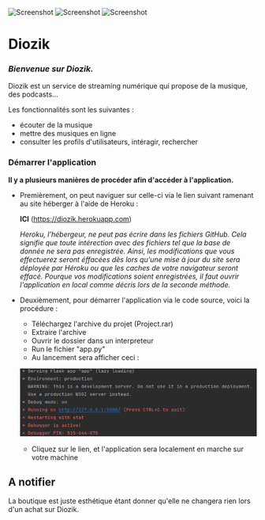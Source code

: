 ![Screenshot](image-readme/yellow_icon.ico) ![Screenshot](image-readme/white_icon.ico) ![Screenshot](image-readme/blue_icon.ico)
# Diozik

### _Bienvenue sur Diozik._
Diozik est un service de streaming numérique qui propose de la musique, des podcasts...

Les fonctionnalités sont les suivantes :
- écouter de la musique
- mettre des musiques en ligne
- consulter les profils d'utilisateurs, intéragir, rechercher

### Démarrer l'application

**Il y a plusieurs manières de procéder afin d'accéder à l'application.**

- Premièrement, on peut naviguer sur celle-ci via le lien suivant ramenant au site héberger à l'aide de Heroku :

    **ICI** (https://diozik.herokuapp.com)
    
    _Heroku, l'hébergeur, ne peut pas écrire dans les fichiers GitHub. Cela signifie que toute intérection avec des fichiers tel que la base de donnée ne sera pas enregistrée. Ainsi, les modifications que vous effectuerez seront éffacées dès lors qu'une mise à jour du site sera déployée par Héroku ou que les caches de votre navigateur seront effacé. Pourque vos modifications soient enregistrées, il faut ouvrir l'application en local comme décris lors de la seconde méthode._

- Deuxièmement, pour démarrer l'application via le code source, voici la procédure :
   - Téléchargez l'archive du projet (Project.rar)
   - Extraire l'archive
   - Ouvrir le dossier dans un interpreteur
   - Run le fichier "app.py"
   - Au lancement sera afficher ceci :
  
  
   ![Screenshot](image-readme/launcher.jpg)
   - Cliquez sur le lien, et l'application sera localement en marche sur votre machine

## A notifier

La boutique est juste esthétique étant donner qu'elle ne changera rien lors d'un achat sur Diozik.
